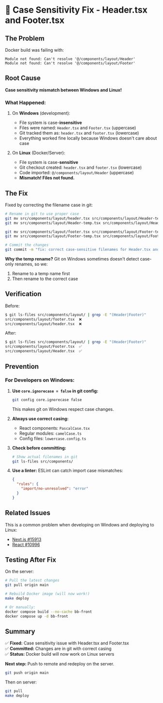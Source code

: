 # 🐛 Case Sensitivity Fix - Header.tsx and Footer.tsx

## The Problem

Docker build was failing with:
```
Module not found: Can't resolve '@/components/layout/Header'
Module not found: Can't resolve '@/components/layout/Footer'
```

## Root Cause

**Case sensitivity mismatch between Windows and Linux!**

### What Happened:
1. On **Windows** (development):
   - File system is case-**insensitive**
   - Files were named: `Header.tsx` and `Footer.tsx` (uppercase)
   - Git tracked them as: `header.tsx` and `footer.tsx` (lowercase)
   - Everything worked fine locally because Windows doesn't care about case

2. On **Linux** (Docker/Server):
   - File system is case-**sensitive**
   - Git checkout created: `header.tsx` and `footer.tsx` (lowercase)
   - Code imported: `@/components/layout/Header` (uppercase)
   - **Mismatch! Files not found.**

## The Fix

Fixed by correcting the filename case in git:

```bash
# Rename in git to use proper case
git mv src/components/layout/header.tsx src/components/layout/Header-temp.tsx
git mv src/components/layout/Header-temp.tsx src/components/layout/Header.tsx

git mv src/components/layout/footer.tsx src/components/layout/Footer-temp.tsx
git mv src/components/layout/Footer-temp.tsx src/components/layout/Footer.tsx

# Commit the changes
git commit -m "fix: correct case-sensitive filenames for Header.tsx and Footer.tsx"
```

**Why the temp rename?**
Git on Windows sometimes doesn't detect case-only renames, so we:
1. Rename to a temp name first
2. Then rename to the correct case

## Verification

Before:
```bash
$ git ls-files src/components/layout/ | grep -E "(Header|Footer)"
src/components/layout/footer.tsx  ❌
src/components/layout/header.tsx  ❌
```

After:
```bash
$ git ls-files src/components/layout/ | grep -E "(Header|Footer)"
src/components/layout/Footer.tsx  ✅
src/components/layout/Header.tsx  ✅
```

## Prevention

### For Developers on Windows:

1. **Use `core.ignorecase = false` in git config:**
   ```bash
   git config core.ignorecase false
   ```
   This makes git on Windows respect case changes.

2. **Always use correct casing:**
   - React components: `PascalCase.tsx`
   - Regular modules: `camelCase.ts`
   - Config files: `lowercase.config.ts`

3. **Check before committing:**
   ```bash
   # Show actual filenames in git
   git ls-files src/components/
   ```

4. **Use a linter:**
   ESLint can catch import case mismatches:
   ```json
   {
     "rules": {
       "import/no-unresolved": "error"
     }
   }
   ```

## Related Issues

This is a common problem when developing on Windows and deploying to Linux:
- [Next.js #15913](https://github.com/vercel/next.js/issues/15913)
- [React #10996](https://github.com/facebook/react/issues/10996)

## Testing After Fix

On the server:
```bash
# Pull the latest changes
git pull origin main

# Rebuild Docker image (will now work!)
make deploy

# Or manually:
docker compose build --no-cache bb-front
docker compose up -d bb-front
```

## Summary

✅ **Fixed:** Case sensitivity issue with Header.tsx and Footer.tsx  
✅ **Committed:** Changes are in git with correct casing  
✅ **Status:** Docker build will now work on Linux servers  

**Next step:** Push to remote and redeploy on the server.

```bash
git push origin main
```

Then on server:
```bash
git pull
make deploy
```

